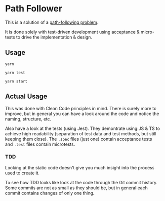 # Path Follower

This is a solution of a [path-following problem](https://gist.github.com/tuomasj/8061c6940d74d3ab55bbea582e6c8f24).

It is done solely with test-driven development using acceptance & micro-tests to drive the implementation & design.

## Usage

`yarn`

`yarn test`

`yarn start`

## Actual Usage

This was done with Clean Code principles in mind. There is surely more to improve, but in general you can have a look around the code and notice the naming, structure, etc.

Also have a look at the tests (using Jest). They demontrate using JS & TS to achieve high readability (separation of test data and test methods, but still keeping them close). The `.spec` files (just one) contain acceptance tests and `.test` files contain microtests.

### TDD

Looking at the static code doesn't give you much insight into the process used to create it.

To see how TDD looks like look at the code through the Git commit history. Some commits are not as small as they should be, but in general each commit contains changes of only one thing.
